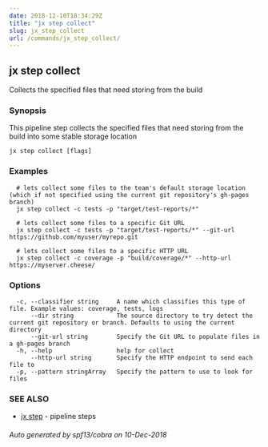 ```yaml
---
date: 2018-12-10T18:34:29Z
title: "jx step collect"
slug: jx_step_collect
url: /commands/jx_step_collect/
---
```

## jx step collect

Collects the specified files that need storing from the build

### Synopsis

This pipeline step collects the specified files that need storing from the build into some stable storage location

```
jx step collect [flags]
```

### Examples

```
  # lets collect some files to the team's default storage location (which if not specified using the current git repository's gh-pages branch)
  jx step collect -c tests -p "target/test-reports/*"
  
  # lets collect some files to a specific Git URL
  jx step collect -c tests -p "target/test-reports/*" --git-url https://github.com/myuser/myrepo.git
  
  # lets collect some files to a specific HTTP URL
  jx step collect -c coverage -p "build/coverage/*" --http-url https://myserver.cheese/
```

### Options

```
  -c, --classifier string     A name which classifies this type of file. Example values: coverage, tests, logs
      --dir string            The source directory to try detect the current git repository or branch. Defaults to using the current directory
      --git-url string        Specify the Git URL to populate files in a gh-pages branch
  -h, --help                  help for collect
      --http-url string       Specify the HTTP endpoint to send each file to
  -p, --pattern stringArray   Specify the pattern to use to look for files
```

### SEE ALSO

* [jx step](/commands/jx_step/)	 - pipeline steps

###### Auto generated by spf13/cobra on 10-Dec-2018
